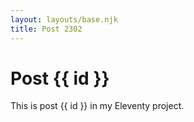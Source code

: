 ```yaml
---
layout: layouts/base.njk
title: Post 2302
---
```


# Post {{ id }}

This is post {{ id }} in my Eleventy project.
